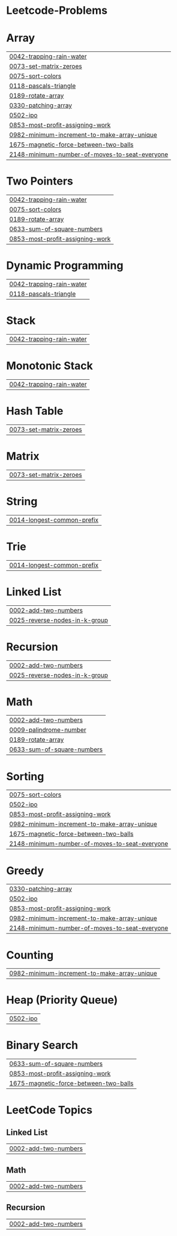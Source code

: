# Leetcode-Problems


# Array
|  |
| ------- |
| [0042-trapping-rain-water](https://github.com/ArpitaSingh25/Leetcode-Problems/tree/master/0042-trapping-rain-water) |
| [0073-set-matrix-zeroes](https://github.com/ArpitaSingh25/Leetcode-Problems/tree/master/0073-set-matrix-zeroes) |
| [0075-sort-colors](https://github.com/ArpitaSingh25/Leetcode-Problems/tree/master/0075-sort-colors) |
| [0118-pascals-triangle](https://github.com/ArpitaSingh25/Leetcode-Problems/tree/master/0118-pascals-triangle) |
| [0189-rotate-array](https://github.com/ArpitaSingh25/Leetcode-Problems/tree/master/0189-rotate-array) |
| [0330-patching-array](https://github.com/ArpitaSingh25/Leetcode-Problems/tree/master/0330-patching-array) |
| [0502-ipo](https://github.com/ArpitaSingh25/Leetcode-Problems/tree/master/0502-ipo) |
| [0853-most-profit-assigning-work](https://github.com/ArpitaSingh25/Leetcode-Problems/tree/master/0853-most-profit-assigning-work) |
| [0982-minimum-increment-to-make-array-unique](https://github.com/ArpitaSingh25/Leetcode-Problems/tree/master/0982-minimum-increment-to-make-array-unique) |
| [1675-magnetic-force-between-two-balls](https://github.com/ArpitaSingh25/Leetcode-Problems/tree/master/1675-magnetic-force-between-two-balls) |
| [2148-minimum-number-of-moves-to-seat-everyone](https://github.com/ArpitaSingh25/Leetcode-Problems/tree/master/2148-minimum-number-of-moves-to-seat-everyone) |
# Two Pointers
|  |
| ------- |
| [0042-trapping-rain-water](https://github.com/ArpitaSingh25/Leetcode-Problems/tree/master/0042-trapping-rain-water) |
| [0075-sort-colors](https://github.com/ArpitaSingh25/Leetcode-Problems/tree/master/0075-sort-colors) |
| [0189-rotate-array](https://github.com/ArpitaSingh25/Leetcode-Problems/tree/master/0189-rotate-array) |
| [0633-sum-of-square-numbers](https://github.com/ArpitaSingh25/Leetcode-Problems/tree/master/0633-sum-of-square-numbers) |
| [0853-most-profit-assigning-work](https://github.com/ArpitaSingh25/Leetcode-Problems/tree/master/0853-most-profit-assigning-work) |
# Dynamic Programming
|  |
| ------- |
| [0042-trapping-rain-water](https://github.com/ArpitaSingh25/Leetcode-Problems/tree/master/0042-trapping-rain-water) |
| [0118-pascals-triangle](https://github.com/ArpitaSingh25/Leetcode-Problems/tree/master/0118-pascals-triangle) |
# Stack
|  |
| ------- |
| [0042-trapping-rain-water](https://github.com/ArpitaSingh25/Leetcode-Problems/tree/master/0042-trapping-rain-water) |
# Monotonic Stack
|  |
| ------- |
| [0042-trapping-rain-water](https://github.com/ArpitaSingh25/Leetcode-Problems/tree/master/0042-trapping-rain-water) |
# Hash Table
|  |
| ------- |
| [0073-set-matrix-zeroes](https://github.com/ArpitaSingh25/Leetcode-Problems/tree/master/0073-set-matrix-zeroes) |
# Matrix
|  |
| ------- |
| [0073-set-matrix-zeroes](https://github.com/ArpitaSingh25/Leetcode-Problems/tree/master/0073-set-matrix-zeroes) |
# String
|  |
| ------- |
| [0014-longest-common-prefix](https://github.com/ArpitaSingh25/Leetcode-Problems/tree/master/0014-longest-common-prefix) |
# Trie
|  |
| ------- |
| [0014-longest-common-prefix](https://github.com/ArpitaSingh25/Leetcode-Problems/tree/master/0014-longest-common-prefix) |
# Linked List
|  |
| ------- |
| [0002-add-two-numbers](https://github.com/ArpitaSingh25/Leetcode-Problems/tree/master/0002-add-two-numbers) |
| [0025-reverse-nodes-in-k-group](https://github.com/ArpitaSingh25/Leetcode-Problems/tree/master/0025-reverse-nodes-in-k-group) |
# Recursion
|  |
| ------- |
| [0002-add-two-numbers](https://github.com/ArpitaSingh25/Leetcode-Problems/tree/master/0002-add-two-numbers) |
| [0025-reverse-nodes-in-k-group](https://github.com/ArpitaSingh25/Leetcode-Problems/tree/master/0025-reverse-nodes-in-k-group) |
# Math
|  |
| ------- |
| [0002-add-two-numbers](https://github.com/ArpitaSingh25/Leetcode-Problems/tree/master/0002-add-two-numbers) |
| [0009-palindrome-number](https://github.com/ArpitaSingh25/Leetcode-Problems/tree/master/0009-palindrome-number) |
| [0189-rotate-array](https://github.com/ArpitaSingh25/Leetcode-Problems/tree/master/0189-rotate-array) |
| [0633-sum-of-square-numbers](https://github.com/ArpitaSingh25/Leetcode-Problems/tree/master/0633-sum-of-square-numbers) |
# Sorting
|  |
| ------- |
| [0075-sort-colors](https://github.com/ArpitaSingh25/Leetcode-Problems/tree/master/0075-sort-colors) |
| [0502-ipo](https://github.com/ArpitaSingh25/Leetcode-Problems/tree/master/0502-ipo) |
| [0853-most-profit-assigning-work](https://github.com/ArpitaSingh25/Leetcode-Problems/tree/master/0853-most-profit-assigning-work) |
| [0982-minimum-increment-to-make-array-unique](https://github.com/ArpitaSingh25/Leetcode-Problems/tree/master/0982-minimum-increment-to-make-array-unique) |
| [1675-magnetic-force-between-two-balls](https://github.com/ArpitaSingh25/Leetcode-Problems/tree/master/1675-magnetic-force-between-two-balls) |
| [2148-minimum-number-of-moves-to-seat-everyone](https://github.com/ArpitaSingh25/Leetcode-Problems/tree/master/2148-minimum-number-of-moves-to-seat-everyone) |
# Greedy
|  |
| ------- |
| [0330-patching-array](https://github.com/ArpitaSingh25/Leetcode-Problems/tree/master/0330-patching-array) |
| [0502-ipo](https://github.com/ArpitaSingh25/Leetcode-Problems/tree/master/0502-ipo) |
| [0853-most-profit-assigning-work](https://github.com/ArpitaSingh25/Leetcode-Problems/tree/master/0853-most-profit-assigning-work) |
| [0982-minimum-increment-to-make-array-unique](https://github.com/ArpitaSingh25/Leetcode-Problems/tree/master/0982-minimum-increment-to-make-array-unique) |
| [2148-minimum-number-of-moves-to-seat-everyone](https://github.com/ArpitaSingh25/Leetcode-Problems/tree/master/2148-minimum-number-of-moves-to-seat-everyone) |
# Counting
|  |
| ------- |
| [0982-minimum-increment-to-make-array-unique](https://github.com/ArpitaSingh25/Leetcode-Problems/tree/master/0982-minimum-increment-to-make-array-unique) |
# Heap (Priority Queue)
|  |
| ------- |
| [0502-ipo](https://github.com/ArpitaSingh25/Leetcode-Problems/tree/master/0502-ipo) |
# Binary Search
|  |
| ------- |
| [0633-sum-of-square-numbers](https://github.com/ArpitaSingh25/Leetcode-Problems/tree/master/0633-sum-of-square-numbers) |
| [0853-most-profit-assigning-work](https://github.com/ArpitaSingh25/Leetcode-Problems/tree/master/0853-most-profit-assigning-work) |
| [1675-magnetic-force-between-two-balls](https://github.com/ArpitaSingh25/Leetcode-Problems/tree/master/1675-magnetic-force-between-two-balls) |
<!---LeetCode Topics Start-->
# LeetCode Topics
## Linked List
|  |
| ------- |
| [0002-add-two-numbers](https://github.com/ArpitaSingh25/Leetcode-Problems/tree/master/0002-add-two-numbers) |
## Math
|  |
| ------- |
| [0002-add-two-numbers](https://github.com/ArpitaSingh25/Leetcode-Problems/tree/master/0002-add-two-numbers) |
## Recursion
|  |
| ------- |
| [0002-add-two-numbers](https://github.com/ArpitaSingh25/Leetcode-Problems/tree/master/0002-add-two-numbers) |
<!---LeetCode Topics End-->
